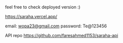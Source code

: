feel free to check deployed version :)

https://saraha.vercel.app/

email: wopa23@gmail.com password: Te@123456

API repo https://github.com/faresahmed1153/saraha-api
